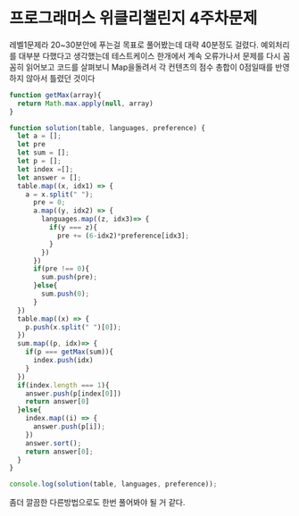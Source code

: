 # 프로그래머스 위클리챌린지 4주차문제
레벨1문제라 20~30분안에 푸는걸 목표로 풀어봤는데 대략 40분정도 걸렸다. 예외처리를 대부분 다했다고 생각했는데 테스트케이스 한개에서 계속 오류가나서
문제를 다시 꼼꼼히 읽어보고 코드를 살펴보니 Map을돌려서 각 컨텐츠의 점수 총합이 0점일때를 반영하지 않아서 틀렸던 것이다

~~~javascript
function getMax(array){
  return Math.max.apply(null, array)
}

function solution(table, languages, preference) {
  let a = [];
  let pre
  let sum = [];
  let p = [];
  let index =[];
  let answer = [];
  table.map((x, idx1) => {
    a = x.split(" ");
      pre = 0;
      a.map((y, idx2) => {
        languages.map((z, idx3)=> {
          if(y === z){
            pre += (6-idx2)*preference[idx3];
          }
        })
      })
      if(pre !== 0){
        sum.push(pre);
      }else{
        sum.push(0);
      }
  })
  table.map((x) => {
    p.push(x.split(" ")[0]);
  })
  sum.map((p, idx)=> {
    if(p === getMax(sum)){
      index.push(idx)
    }
  })
  if(index.length === 1){
    answer.push(p[index[0]])
    return answer[0]
  }else{
    index.map((i) => {
      answer.push(p[i]);
    })
    answer.sort();
    return answer[0];
  }
}

console.log(solution(table, languages, preference));
~~~
좀더 깔끔한 다른방법으로도 한번 풀어봐야 될 거 같다.

